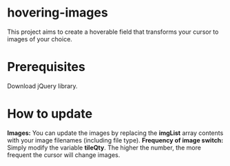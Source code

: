 # hovering-images
This project aims to create a hoverable field that transforms your cursor to images of your choice.

# Prerequisites
Download jQuery library.

# How to update
**Images:** You can update the images by replacing the **imgList** array contents with your image filenames (including file type).
**Frequency of image switch:** Simply modify the variable **tileQty**. The higher the number, the more frequent the cursor will change images. 